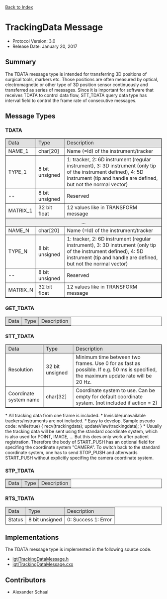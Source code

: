[Back to Index](/Documents/Protocol/index.md)

TrackingData Message
====================

- Protocol Version: 3.0
- Release Date: January 20, 2017


## Summary

The TDATA message type is intended for transferring 3D positions of surgical tools, markers etc. Those positions are often measured by optical, electromagnetic or other type of 3D position sensor continuously and transferred as series of messages. Since it is important for software that receives TDATA to control data flow, STT_TDATA query data type has interval field to control the frame rate of consecutive messages.


## Message Types

### TDATA

<table border="1" cellpadding="5" cellspacing="0" align="center">

<tbody><tr>
<td style="background:#e0e0e0;"> Data
</td><td style="background:#e0e0e0;"> Type
</td><td style="background:#e0e0e0;"> Description
</td></tr>
<tr>
<td align="left"> NAME_1
</td><td align="left"> char[20]
</td><td align="left"> Name (=Id) of the instrument/tracker
</td></tr>
<tr>
<td align="left"> TYPE_1
</td><td align="left"> 8 bit unsigned
</td><td align="left"> 1: tracker, 2: 6D instrument (regular instrument), 3: 3D instrument (only tip of the instrument defined), 4: 5D instrument (tip and handle are defined, but not the normal vector)
</td></tr>
<tr>
<td align="left"> --
</td><td align="left"> 8 bit unsigned
</td><td align="left"> Reserved
</td></tr>
<tr>
<td align="left"> MATRIX_1
</td><td align="left"> 32 bit float
</td><td align="left"> 12 values like in TRANSFORM message
</td></tr>
<tr>
<td colspan="3" align="center" style="background:#f0f0f0;"> ...
</td></tr>
<tr>
<td align="left"> NAME_N
</td><td align="left"> char[20]
</td><td align="left"> Name (=Id) of the instrument/tracker
</td></tr>
<tr>
<td align="left"> TYPE_N
</td><td align="left"> 8 bit unsigned
</td><td align="left"> 1: tracker, 2: 6D instrument (regular instrument), 3: 3D instrument (only tip of the instrument defined), 4: 5D instrument (tip and handle are defined, but not the normal vector)
</td></tr>
<tr>
<td align="left"> --
</td><td align="left"> 8 bit unsigned
</td><td align="left"> Reserved
</td></tr>
<tr>
<td align="left"> MATRIX_N
</td><td align="left"> 32 bit float
</td><td align="left"> 12 values like in TRANSFORM message
</td></tr>
</tbody></table>

### GET_TDATA
<table border="1" cellpadding="5" cellspacing="0" align="center">
<tbody><tr>
<td style="background:#e0e0e0;"> Data
</td><td style="background:#e0e0e0;"> Type
</td><td style="background:#e0e0e0;"> Description
</td></tr>
</tbody></table>

### STT_TDATA
<table border="1" cellpadding="5" cellspacing="0" align="center">

<tbody><tr>
<td style="background:#e0e0e0;"> Data
</td><td style="background:#e0e0e0;"> Type
</td><td style="background:#e0e0e0;"> Description
</td></tr>
<tr>
<td align="left"> Resolution
</td><td align="left"> 32 bit unsigned
</td><td align="left"> Minimum time between two frames. Use 0 for as fast as possible. If e.g. 50 ms is specified, the maximum update rate will be 20 Hz.
</td></tr>
<tr>
<td align="left"> Coordinate system name
</td><td align="left"> char[32]
</td><td align="left"> Coordinate system to use. Can be empty for default coordinate system. (not included if action = 2)
</td></tr>
</tbody></table>
* All tracking data from one frame is included.
* Invisible/unavailable trackers/instruments are not included.
* Easy to develop. Sample pseudo code: while(true) { recv(trackingdata); updateView(trackingdata); }
* Usually the tracking data will be sent using the standard coordinate system, which is also used for POINT, IMAGE, ... But this does only work after patient registration. Therefore the body of START_PUSH has an optional field for specifing the coordinate system "CAMERA". To switch back to the standard coordinate system, one has to send STOP_PUSH and afterwards START_PUSH without explicitly specifing the camera coordinate system.

### STP_TDATA

<table border="1" cellpadding="5" cellspacing="0" align="center">

<tbody><tr>
<td style="background:#e0e0e0;"> Data
</td><td style="background:#e0e0e0;"> Type
</td><td style="background:#e0e0e0;"> Description
</td></tr>
</tbody></table>

### RTS_TDATA
<table border="1" cellpadding="5" cellspacing="0" align="center">

<tbody><tr>
<td style="background:#e0e0e0;"> Data
</td><td style="background:#e0e0e0;"> Type
</td><td style="background:#e0e0e0;"> Description
</td></tr>
<tr>
<td align="left"> Status
</td><td align="left"> 8 bit unsigned
</td><td align="left"> 0: Success 1: Error
</td></tr>
</tbody></table>


## Implementations

The TDATA message type is implemented in the following source code.

* [igtlTrackingDataMessage.h](/Source/igtlTrackingDataMessage.h)
* [igtlTrackingDataMessage.cxx](/Source/igtlTrackingDataMessage.cxx)

## Contributors

* Alexander Schaal












